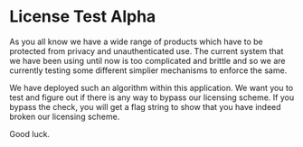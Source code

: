 # License Test Alpha

As you all know we have a wide range of products which have to be protected from privacy and unauthenticated use.
The current system that we have been using until now is too complicated and brittle and so we are currently testing
some different simplier mechanisms to enforce the same.

We have deployed such an algorithm within this application. We want you to test and figure out if there is any way
to bypass our licensing scheme. If you bypass the check, you will get a flag string to show that you have indeed
broken our licensing scheme.

Good luck.